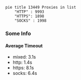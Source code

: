 
```mermaid
pie title 13449 Proxies in list
    "HTTP" : 9993
    "HTTPS": 1898
    "SOCKS" : 1998
```

### Some Info
#### Average Timeout

- mixed: 3.1s
- http: 1.4s
- https: 8.1s
- socks: 6.4s